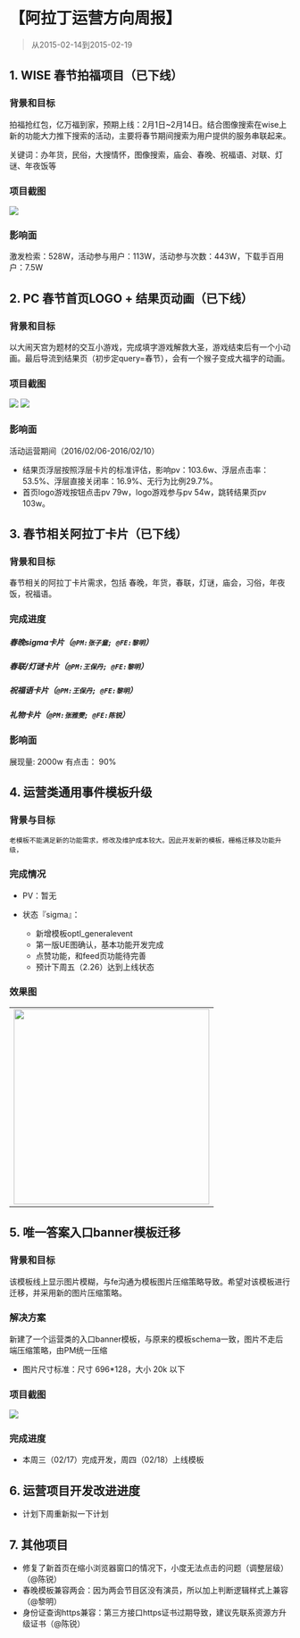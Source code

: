# 【阿拉丁运营方向周报】

> 从2015-02-14到2015-02-19

## 1. WISE 春节拍福项目（已下线）
### 背景和目标
拍福抢红包，亿万福到家，预期上线：2月1日~2月14日。结合图像搜索在wise上新的功能大力推下搜索的活动，主要将春节期间搜索为用户提供的服务串联起来。

关键词：办年货，民俗，大搜情怀，图像搜索，庙会、春晚、祝福语、对联、灯谜、年夜饭等

### 项目截图
<img src="../2016-02-05/img/chenrui09/03.png">

### 影响面
激发检索：528W，活动参与用户：113W，活动参与次数：443W，下载手百用户：7.5W

## 2. PC 春节首页LOGO + 结果页动画（已下线）

### 背景和目标
以大闹天宫为题材的交互小游戏，完成填字游戏解救大圣，游戏结束后有一个小动画。最后导流到结果页（初步定query=春节），会有一个猴子变成大福字的动画。

### 项目截图
<img src="../2016-02-05/img/chenrui09/01.png">
<img src="../2016-02-05/img/chenrui09/02.png">

### 影响面
活动运营期间（2016/02/06-2016/02/10）
* 结果页浮层按照浮层卡片的标准评估，影响pv：103.6w、浮层点击率：53.5%、浮层直接关闭率：16.9%、无行为比例29.7%。
* 首页logo游戏按钮点击pv 79w，logo游戏参与pv 54w，跳转结果页pv 103w。

## 3. 春节相关阿拉丁卡片（已下线）
### 背景和目标
春节相关的阿拉丁卡片需求，包括 春晚，年货，春联，灯谜，庙会，习俗，年夜饭，祝福语。

### 完成进度
##### 春晚sigma卡片（`@PM:张子童; @FE:黎明`）
##### 春联/灯谜卡片（`@PM:王保丹; @FE:黎明`）
##### 祝福语卡片（`@PM:王保丹; @FE:黎明`）
##### 礼物卡片（`@PM:张雅雯; @FE:陈锐`）

### 影响面
展现量: 2000w   有点击： 90%


## 4. 运营类通用事件模板升级

### 背景与目标

```
老模板不能满足新的功能需求，修改及维护成本较大。因此开发新的模板，栅格迁移及功能升级，
```

### 完成情况

- PV：暂无

- 状态『sigma』：
    - 新增模板optl_generalevent
    - 第一版UE图确认，基本功能开发完成
    - 点赞功能，和feed页功能待完善
    - 预计下周五（2.26）达到上线状态

### 效果图

<table algin="center">
<tr>
<td><img src="../2016-02-05/img/wangpei07/wp01.png" width="350px"></td>
</tr>
</table>

## 5. 唯一答案入口banner模板迁移

### 背景和目标
该模板线上显示图片模糊，与fe沟通为模板图片压缩策略导致。希望对该模板进行迁移，并采用新的图片压缩策略。

### 解决方案
新建了一个运营类的入口banner模板，与原来的模板schema一致，图片不走后端压缩策略，由PM统一压缩
* 图片尺寸标准：尺寸 696*128，大小 20k 以下

### 项目截图
<img src="../2016-02-05/img/chenrui09/04.JPG">

### 完成进度
* 本周三（02/17）完成开发，周四（02/18）上线模板


## 6. 运营项目开发改进进度
- 计划下周重新拟一下计划

## 7. 其他项目
- 修复了新首页在缩小浏览器窗口的情况下，小度无法点击的问题（调整层级）（@陈锐）
- 春晚模板兼容两会：因为两会节目区没有演员，所以加上判断逻辑样式上兼容（@黎明）
- 身份证查询https兼容：第三方接口https证书过期导致，建议先联系资源方升级证书（@陈锐）


